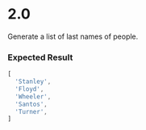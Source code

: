 # 2.0

Generate a list of last names of people.

### Expected Result

```js
[
  'Stanley',
  'Floyd',
  'Wheeler',
  'Santos',
  'Turner',
]
```
